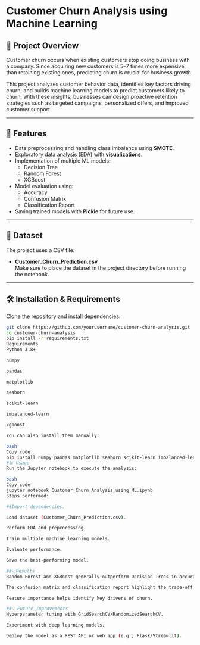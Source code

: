 # Customer Churn Analysis using Machine Learning

## 📌 Project Overview
Customer churn occurs when existing customers stop doing business with a company. Since acquiring new customers is 5–7 times more expensive than retaining existing ones, predicting churn is crucial for business growth.

This project analyzes customer behavior data, identifies key factors driving churn, and builds machine learning models to predict customers likely to churn. With these insights, businesses can design proactive retention strategies such as targeted campaigns, personalized offers, and improved customer support.

---

## 🚀 Features
- Data preprocessing and handling class imbalance using **SMOTE**.
- Exploratory data analysis (EDA) with **visualizations**.
- Implementation of multiple ML models:
  - Decision Tree
  - Random Forest
  - XGBoost
- Model evaluation using:
  - Accuracy
  - Confusion Matrix
  - Classification Report
- Saving trained models with **Pickle** for future use.

---

## 📂 Dataset
The project uses a CSV file:

- **Customer_Churn_Prediction.csv**  
  Make sure to place the dataset in the project directory before running the notebook.

---

## 🛠️ Installation & Requirements

Clone the repository and install dependencies:

```bash
git clone https://github.com/yourusername/customer-churn-analysis.git
cd customer-churn-analysis
pip install -r requirements.txt
Requirements
Python 3.8+

numpy

pandas

matplotlib

seaborn

scikit-learn

imbalanced-learn

xgboost

You can also install them manually:

bash
Copy code
pip install numpy pandas matplotlib seaborn scikit-learn imbalanced-learn xgboost
#📊 Usage
Run the Jupyter notebook to execute the analysis:

bash
Copy code
jupyter notebook Customer_Churn_Analysis_using_ML.ipynb
Steps performed:

##Import dependencies.

Load dataset (Customer_Churn_Prediction.csv).

Perform EDA and preprocessing.

Train multiple machine learning models.

Evaluate performance.

Save the best-performing model.

##📈Results
Random Forest and XGBoost generally outperform Decision Trees in accuracy.

The confusion matrix and classification report highlight the trade-off between precision and recall.

Feature importance helps identify key drivers of churn.

##💡 Future Improvements
Hyperparameter tuning with GridSearchCV/RandomizedSearchCV.

Experiment with deep learning models.

Deploy the model as a REST API or web app (e.g., Flask/Streamlit).








